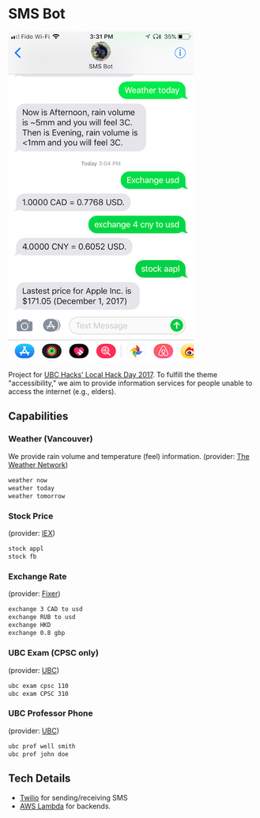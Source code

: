 # SMS Bot

![screenshot](screenshot.png)

Project for [UBC Hacks' Local Hack Day 2017](https://hackday.mlh.io/ubchacks?em=537). To fulfill the theme "accessibility," we aim to provide information services for people unable to access the internet (e.g., elders).

## Capabilities

### Weather (Vancouver)

We provide rain volume and temperature (feel) information. (provider: [The Weather Network](https://www.theweathernetwork.com))

```
weather now
weather today
weather tomorrow
```

### Stock Price
(provider: [IEX](https://iextrading.com))

```
stock appl
stock fb
```

### Exchange Rate
(provider: [Fixer](http://fixer.io))

```
exchange 3 CAD to usd
exchange RUB to usd
exchange HKD
exchange 0.8 gbp
```

### UBC Exam (CPSC only)
(provider: [UBC](http://ubc.ca))

```
ubc exam cpsc 110
ubc exam CPSC 310
```

### UBC Professor Phone
(provider: [UBC](http://ubc.ca))

```
ubc prof well smith
ubc prof john doe
```

## Tech Details

- [Twilio](https://www.twilio.com/) for sending/receiving SMS
- [AWS Lambda](https://aws.amazon.com/lambda/) for backends. 